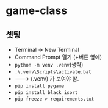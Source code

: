 # game-class


## 셋팅

- Terminal -> New Terminal
- Command Prompt 열기 (+버튼 옆에)
- `python -m venv .venv`(생략)
- `.\.venv\Scripts\activate.bat`
- ---> (.venv) 가 보여야 함.
- `pip install pygame`
- `pip install black isort`
- `pip freeze > requirements.txt`